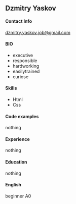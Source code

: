 ## Dzmitry Yaskov

#### Contact Info
dzmitry.yaskov.job@gmail.com

#### BIO
* executive
* responsible
* hardworking
* easilytrained
* curiose

#### Skills
* Html
* Css

#### Code examples
nothing

#### Experience
nothing

#### Education
nothing

#### English
beginner A0
